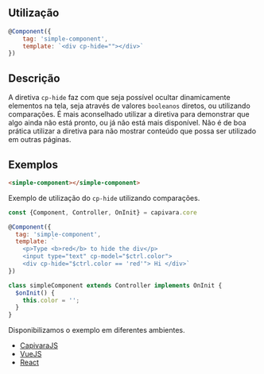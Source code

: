 ## Utilização
```js
@Component({
    tag: 'simple-component',
    template: `<div cp-hide=""></div>`
})
```
## Descrição

A diretiva `cp-hide` faz com que seja possível ocultar dinamicamente elementos na tela, seja através de valores `booleanos` diretos, ou utilizando comparações. É mais aconselhado utilizar a diretiva para demonstrar que algo ainda não está pronto, ou já não está mais disponível. Não é de boa prática utilizar a diretiva para não mostrar conteúdo que possa ser utilizado em outras páginas.


## Exemplos

```HTML
<simple-component></simple-component>
```

Exemplo de utilização do `cp-hide` utilizando comparações.

```js
const {Component, Controller, OnInit} = capivara.core

@Component({
  tag: 'simple-component',
  template: `
    <p>Type <b>red</b> to hide the div</p>
    <input type="text" cp-model="$ctrl.color">
    <div cp-hide="$ctrl.color == 'red'"> Hi </div>`
})

class simpleComponent extends Controller implements OnInit {
  $onInit() {
    this.color = '';
  }
}
```
Disponibilizamos o exemplo em diferentes ambientes.
* [CapivaraJS](https://jsfiddle.net/jcanabarro/zf8gqh0d/384/)
* [VueJS](http://jsfiddle.net/jcanabarro/ygznj9mt/74/)
* [React](http://jsfiddle.net/jcanabarro/td4v7qqd/362/)